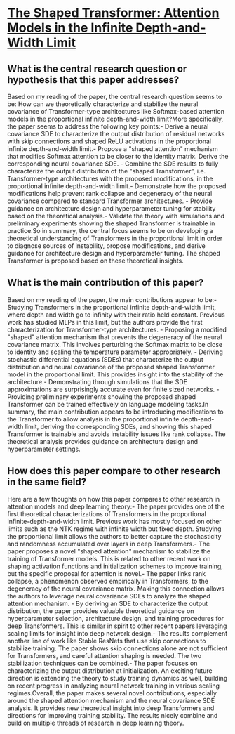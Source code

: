 # [The Shaped Transformer: Attention Models in the Infinite Depth-and-Width   Limit](https://arxiv.org/abs/2306.17759)

## What is the central research question or hypothesis that this paper addresses?

Based on my reading of the paper, the central research question seems to be: How can we theoretically characterize and stabilize the neural covariance of Transformer-type architectures like Softmax-based attention models in the proportional infinite depth-and-width limit?More specifically, the paper seems to address the following key points:- Derive a neural covariance SDE to characterize the output distribution of residual networks with skip connections and shaped ReLU activations in the proportional infinite depth-and-width limit.- Propose a "shaped attention" mechanism that modifies Softmax attention to be closer to the identity matrix. Derive the corresponding neural covariance SDE.  - Combine the SDE results to fully characterize the output distribution of the "shaped Transformer", i.e. Transformer-type architectures with the proposed modifications, in the proportional infinite depth-and-width limit.- Demonstrate how the proposed modifications help prevent rank collapse and degeneracy of the neural covariance compared to standard Transformer architectures. - Provide guidance on architecture design and hyperparameter tuning for stability based on the theoretical analysis.- Validate the theory with simulations and preliminary experiments showing the shaped Transformer is trainable in practice.So in summary, the central focus seems to be on developing a theoretical understanding of Transformers in the proportional limit in order to diagnose sources of instability, propose modifications, and derive guidance for architecture design and hyperparameter tuning. The shaped Transformer is proposed based on these theoretical insights.


## What is the main contribution of this paper?

Based on my reading of the paper, the main contributions appear to be:- Studying Transformers in the proportional infinite depth-and-width limit, where depth and width go to infinity with their ratio held constant. Previous work has studied MLPs in this limit, but the authors provide the first characterization for Transformer-type architectures. - Proposing a modified "shaped" attention mechanism that prevents the degeneracy of the neural covariance matrix. This involves perturbing the Softmax matrix to be close to identity and scaling the temperature parameter appropriately. - Deriving stochastic differential equations (SDEs) that characterize the output distribution and neural covariance of the proposed shaped Transformer model in the proportional limit. This provides insight into the stability of the architecture.- Demonstrating through simulations that the SDE approximations are surprisingly accurate even for finite sized networks. - Providing preliminary experiments showing the proposed shaped Transformer can be trained effectively on language modeling tasks.In summary, the main contribution appears to be introducing modifications to the Transformer to allow analysis in the proportional infinite depth-and-width limit, deriving the corresponding SDEs, and showing this shaped Transformer is trainable and avoids instability issues like rank collapse. The theoretical analysis provides guidance on architecture design and hyperparameter settings.


## How does this paper compare to other research in the same field?

Here are a few thoughts on how this paper compares to other research in attention models and deep learning theory:- The paper provides one of the first theoretical characterizations of Transformers in the proportional infinite-depth-and-width limit. Previous work has mostly focused on other limits such as the NTK regime with infinite width but fixed depth. Studying the proportional limit allows the authors to better capture the stochasticity and randomness accumulated over layers in deep Transformers.- The paper proposes a novel "shaped attention" mechanism to stabilize the training of Transformer models. This is related to other recent work on shaping activation functions and initialization schemes to improve training, but the specific proposal for attention is novel.- The paper links rank collapse, a phenomenon observed empirically in Transformers, to the degeneracy of the neural covariance matrix. Making this connection allows the authors to leverage neural covariance SDEs to analyze the shaped attention mechanism. - By deriving an SDE to characterize the output distribution, the paper provides valuable theoretical guidance on hyperparameter selection, architecture design, and training procedures for deep Transformers. This is similar in spirit to other recent papers leveraging scaling limits for insight into deep network design.- The results complement another line of work like Stable ResNets that use skip connections to stabilize training. The paper shows skip connections alone are not sufficient for Transformers, and careful attention shaping is needed. The two stabilization techniques can be combined.- The paper focuses on characterizing the output distribution at initialization. An exciting future direction is extending the theory to study training dynamics as well, building on recent progress in analyzing neural network training in various scaling regimes.Overall, the paper makes several novel contributions, especially around the shaped attention mechanism and the neural covariance SDE analysis. It provides new theoretical insight into deep Transformers and directions for improving training stability. The results nicely combine and build on multiple threads of research in deep learning theory.
